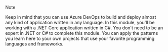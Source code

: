 > [!NOTE]
> Keep in mind that you can use Azure DevOps to build and deploy almost any kind of application written in any language. In this module, you'll be working with a .NET Core application written in C#.
> You don't need to be an expert in .NET or C# to complete this module. You can apply the patterns you learn here to your own projects that use your favorite programming languages and frameworks.